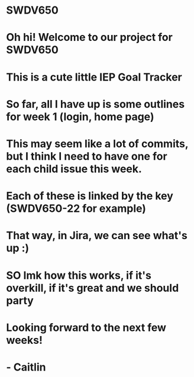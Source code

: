 # SWDV650
# Oh hi! Welcome to our project for SWDV650
# This is a cute little IEP Goal Tracker
# So far, all I have up is some outlines for week 1 (login, home page)
# This may seem like a lot of commits, but I think I need to have one for each child issue this week.
# Each of these is linked by the key (SWDV650-22 for example)
# That way, in Jira, we can see what's up :)
# SO lmk how this works, if it's overkill, if it's great and we should party
# Looking forward to the next few weeks!
# - Caitlin 
